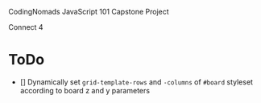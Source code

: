 CodingNomads JavaScript 101 Capstone Project

Connect 4


# ToDo
- [] Dynamically set `grid-template-rows` and `-columns` of `#board` styleset according to board z and y parameters

